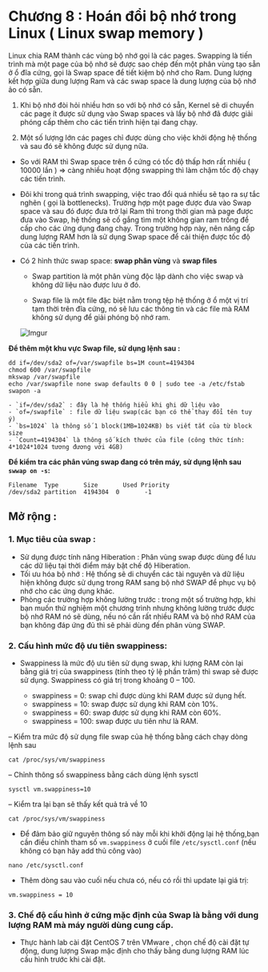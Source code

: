 # Chương 8 : Hoán đổi bộ nhớ trong Linux ( Linux swap memory ) 


Linux chia RAM thành các vùng bộ nhớ gọi là các pages. Swapping là tiến trình mà một page của bộ nhớ 
sẽ được sao chép đến một phân vùng tạo sẵn ở ổ đĩa cứng, gọi là Swap space để tiết kiệm bộ nhớ cho Ram.
Dung lượng kết hợp giữa dung lượng Ram và các swap space là dung lượng của bộ nhớ ảo có sẵn. 

1. Khi bộ nhớ đòi hỏi nhiều hơn so với bộ nhớ có sẵn, Kernel sẽ di chuyển các page ít được sử dụng 
vào Swap spaces và lấy bộ nhớ đã được giải phóng cấp thêm cho các tiến trình hiện tại đang chạy.

2. Một số lượng lớn các pages chỉ được dùng cho việc khởi động hệ thống và sau đó sẽ không được sử dụng 
nữa. 

- So với RAM thì Swap space trên ổ cứng có tốc độ thấp hơn rất nhiều ( 10000 lần ) => càng nhiều hoạt động
swapping thì làm chậm tốc độ chạy các tiến trình.

- Đôi khi trong quá trình swapping, việc trao đổi quá nhiều sẽ tạo ra sự tắc nghẽn ( gọi là bottlenecks). 
Trường hợp một page được đưa vào Swap space và sau đó được đưa trở lại Ram thì trong thời gian mà page được
đưa vào Swap, hệ thống sẽ cố gắng tìm một không gian ram trống để cấp cho các ứng dụng đang chạy. Trong 
trường hợp này, nên nâng cấp dung lượng RAM hơn là sử dụng Swap space để cải thiện được tốc độ của các tiến trình.

- Có 2 hình thức swap space: **swap phân vùng** và **swap files**

	-  Swap partition là một phân vùng độc lập dành cho việc swap và không dữ liệu nào được lưu ở đó.

	- Swap file là một file đặc biệt nằm trong tệp hệ thống ở ổ một vị trí tạm thời trên đĩa cứng, nó sẽ lưu các thông tin và các file 
	mà RAM không sử dụng để giải phóng bộ nhớ ram. 

	![Imgur](https://i.imgur.com/PD1iCPX.jpg)
	
	
**Để thêm một khu vực Swap file, sử dụng lệnh sau :**

```
dd if=/dev/sda2 of=/var/swapfile bs=1M count=4194304
chmod 600 /var/swapfile
mkswap /var/swapfile
echo /var/swapfile none swap defaults 0 0 | sudo tee -a /etc/fstab
swapon -a	
```
	- `if=/dev/sda2` : đây là hệ thống hiểu khi ghi dữ liệu vào 
	- `of=/swapfile` : file dữ liệu swap(các bạn có thể thay đổi tên tuy ý)
	- `bs=1024` là thông số 1 block(1MB=1024KB) bs viết tắt của từ block size
	- `Count=4194304` là thông số kích thước của file (công thức tính: 4*1024*1024 tương đương với 4GB)

**Để kiểm tra các phân vúng swap đang có trên máy, sử dụng lệnh sau `swwap on -s`:**

```
Filename  Type       Size       Used Priority
/dev/sda2 partition  4194304  0       -1
```
	
## Mở rộng  :

### 1. Mục tiêu của swap :

- Sử dụng được tính năng Hiberation : Phân vùng swap được dùng để lưu các dữ liệu tại thời điểm máy bật chế độ Hiberation.
- Tối ưu hóa bộ nhớ : Hệ thống sẽ di chuyển các tài nguyên và dữ liệu hiện không được sử dụng trong RAM sang bộ nhớ SWAP để phục vụ bộ nhớ cho các ứng dụng khác.
- Phòng các trường hợp không lường trước :  trong một số trường hợp, khi bạn muốn thử nghiệm một chương trình nhưng không lường trước  được bộ nhớ RAM nó sẽ dùng, nếu nó cần rất nhiều RAM và bộ nhớ RAM của bạn không đáp ứng đủ thì sẽ phải dùng đến phân vùng SWAP.

### 2. Cấu hình mức độ ưu tiên swappiness:
- Swappiness là mức độ ưu tiên sử dụng swap, khi lượng RAM còn lại bằng giá trị của swappiness (tính theo tỷ lệ phần trăm) thì swap sẽ được sử dụng. Swappiness có giá trị trong khoảng 0 – 100.

	- swappiness = 0: swap chỉ được dùng khi RAM được sử dụng hết.
	- swappiness = 10: swap được sử dụng khi RAM còn 10%.
	- swappiness = 60: swap được sử dụng khi RAM còn 60%.
	- swappiness = 100: swap được ưu tiên như là RAM.

– Kiểm tra mức độ sử dụng file swap của hệ thống bằng cách chạy dòng lệnh sau

`cat /proc/sys/vm/swappiness`

– Chỉnh thông số swappiness bằng cách dùng lệnh sysctl

`sysctl vm.swappiness=10`

– Kiểm tra lại bạn sẽ thấy kết quả trả về 10

`cat /proc/sys/vm/swappiness`

- Để đảm bảo giữ nguyên thông số này mỗi khi khởi động lại hệ thống,bạn cần điều chỉnh tham số `vm.swappiness` ở cuối file `/etc/sysctl.conf` (nếu không có bạn hãy add thủ công vào)

`nano /etc/sysctl.conf`

- Thêm dòng sau vào cuối nếu chưa có, nếu có rồi thì update lại giá trị:

`vm.swappiness = 10`

### 3. Chế độ cấu hình ở cứng mặc định của Swap là bằng với dung lượng RAM mà máy người dùng cung cấp. 
- Thực hành lab cài đặt CentOS 7 trên VMware , chọn chế độ cài đặt tự động, dung lượng Swap mặc định cho thấy bằng dung lượng RAM lúc cấu hình trước khi cài đặt.
